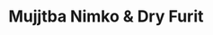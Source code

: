 ---
title: "Mujjtba Nimko & Dry Furit"
url: /karachi/mujjtba-nimko-und-dry-furit/
shop: Lebensmittel
---